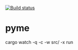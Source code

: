 [![Build status](https://github.com/sganis/pyme/actions/workflows/ci.yml/badge.svg)](https://github.com/sganis/pyme/actions)

# pyme

cargo watch -q -c -w src/ -x run
